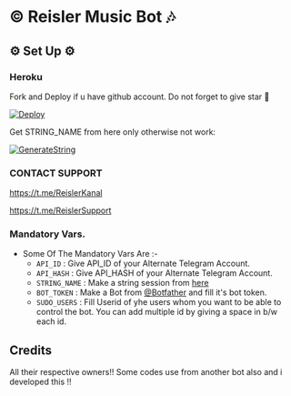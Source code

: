 <h1 align="centre">©️ Reisler Music Bot 🎶</h1>


<h2 align="centre">⚙️ Set Up ⚙️</h3>

<h3 align="centre"> Heroku </h4>
Fork and Deploy if u have github account. Do not forget to give star 🌟

[![Deploy](https://www.herokucdn.com/deploy/button.svg)](https://heroku.com/deploy)

Get STRING_NAME from here only otherwise not work:

[![GenerateString](https://img.shields.io/badge/repl.it-generateString-yellowgreen)](https://replit.com/@Kartikpro/KINGBOT-MUSIC-STRING#main.py)



### CONTACT SUPPORT

https://t.me/ReislerKanal

https://t.me/ReislerSupport

### Mandatory Vars.

- Some Of The Mandatory Vars Are :-
   - `API_ID` :  Give API_ID of your Alternate Telegram Account.
   - `API_HASH` :  Give API_HASH of your Alternate Telegram Account.
   - `STRING_NAME` :  Make a string session from [here](https://replit.com/@Kartikpro/KINGBOT-MUSIC-STRING#main.py)
   - `BOT_TOKEN` :  Make a Bot from [@Botfather](https://t.me/botfather) and fill it's bot token.
   - `SUDO_USERS` :  Fill Userid of yhe users whom you want to be able to control the bot. You can add multiple id by giving a space in b/w each id.

## Credits
 All their respective owners!! Some codes use from another bot also and i developed this !!

